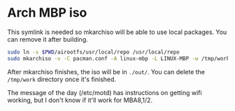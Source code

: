 # Arch MBP iso

This symlink is needed so mkarchiso will be able to use local packages. You can remove it after building.

```sh
sudo ln -s $PWD/airootfs/usr/local/repo /usr/local/repo
sudo mkarchiso -v -C pacman.conf -A linux-mbp -L LINUX-MBP -w /tmp/work -o out .
```
After mkarchiso finishes, the iso will be in `./out/`. You can delete the `/tmp/work` directory once it's finished.

The message of the day (/etc/motd) has instructions on getting wifi working, but I don't know if it'll work for MBA8,1/2.
